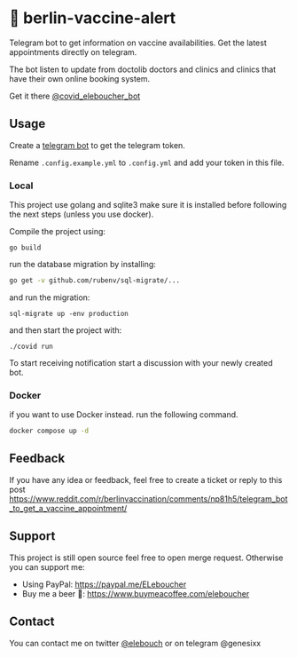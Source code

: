 # 💉 berlin-vaccine-alert

Telegram bot to get information on vaccine availabilities. Get the latest appointments directly on telegram.

The bot listen to update from doctolib doctors and clinics and clinics that have their own online booking system.

Get it there [@covid_eleboucher_bot](https://t.me/covid_eleboucher_bot)

## Usage

Create a [telegram bot](https://core.telegram.org/bots#creating-a-new-bot) to get the telegram token.

Rename `.config.example.yml` to `.config.yml` and add your token in this file.

### Local

This project use golang and sqlite3 make sure it is installed before following the next steps (unless you use docker).

Compile the project using:

```golang
go build
```

run the database migration by installing:

```bash
go get -v github.com/rubenv/sql-migrate/...
```

and run the migration:

```
sql-migrate up -env production
```

and then start the project with:

```
./covid run
```

To start receiving notification start a discussion with your newly created bot.

### Docker

if you want to use Docker instead. run the following command.

```bash
docker compose up -d
```

## Feedback

If you have any idea or feedback, feel free to create a ticket or reply to this post https://www.reddit.com/r/berlinvaccination/comments/np81h5/telegram_bot_to_get_a_vaccine_appointment/

## Support

This project is still open source feel free to open merge request. Otherwise you can support me:

- Using PayPal: https://paypal.me/ELeboucher
- Buy me a beer 🍺: https://www.buymeacoffee.com/eleboucher

## Contact

You can contact me on twitter [@elebouch](https://twitter.com/elebouch) or on telegram @genesixx
